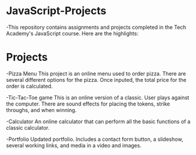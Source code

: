 # JavaScript-Projects
-This repository contains assignments and projects completed in the Tech Academy's JavaScript course. 
Here are the highlights:

# Projects

-Pizza Menu
This project is an online menu used to order pizza. There are several different options for the pizza. Once inputed, the total price for the order is calculated.

-Tic-Tac-Toe game
This is an online version of a classic. User plays against the computer. There are sound effects for placing the tokens, strike throughs, and when winning.

-Calculator
An online calculator that can perform all the basic functions of a classic calculator.

-Portfolio
Updated portfolio. Includes a contact form button, a slideshow, several working links, and media in a video and images.
